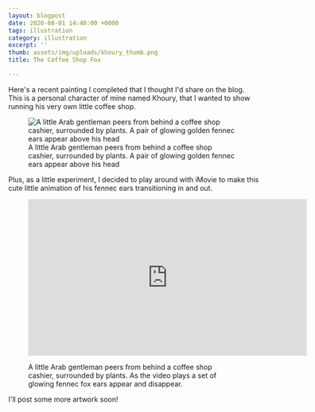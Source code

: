 ```yaml
---
layout: blogpost
date: 2020-08-01 14:40:00 +0000
tags: illustration
category: illustration
excerpt: ''
thumb: assets/img/uploads/khoury_thumb.png
title: The Coffee Shop Fox

---
```

<p>Here's a recent painting I completed that I thought I'd share on the blog. This is a personal character of mine named Khoury, that I wanted to show running his very own little coffee shop.</p>
	<figure class="media">
		<img src="http://www.staceyjenkins.co.uk/assets/img/uploads/khoury_coffee_shop_blog.png" alt=
		"A little Arab gentleman peers from behind a coffee shop cashier, surrounded by plants. A pair of glowing golden fennec ears appear above his head"> 
		<figcaption>A little Arab gentleman peers from behind a coffee shop cashier, surrounded by plants. A pair of glowing golden fennec ears appear above his head</figcaption>
</figure> 

<p>Plus, as a little experiment, I decided to play around with iMovie to make this cute little animation of his fennec ears transitioning in and out.</p>
	<figure class="media"><iframe allowfullscreen
		frameborder="0" height="315" src="https://www.youtube.com/embed/SxLqzi5vqjs"
		width="560"></iframe>
		<figcaption>
			<p>A little Arab gentleman peers from behind a coffee shop cashier,
			surrounded by plants. As the video plays a set of glowing fennec fox ears
			appear and disappear.</p>
		</figcaption>
	</figure>
    
<p>I'll post some more artwork soon!</p>